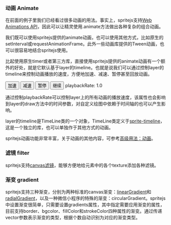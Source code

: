### 动画 Animate

在前面的例子里我们已经看过很多动画的用法。事实上，spritejs支持[Web Animations API](https://developer.mozilla.org/en-US/docs/Web/API/Web_Animations_API)，因此可以让精灵使用.animate方法做出各种复杂的组合动画。

<div id="animations" class="sprite-container"></div>

我们既可以使用spritejs提供的animate动画，也可以使用其他方式，比如原生的setInterval或requestAnimationFrame。此外一些动画库提供的Tween动画，也可以很容易地结合spritejs使用。

<!-- demo: animations -->

比起使用原生timer或者第三方库，直接使用spritejs提供的animate动画有一个额外的好处，就是它默认基于layer的timeline。也就是说我们可以通过控制layer的timeline来控制动画播放的速度，方便地加速、减速、暂停甚至回放动画。

<div>
<button id="speedUp">加速</button>
<button id="slowDown">减速</button>
<button id="pause">暂停</button>
<button id="resume">继续</button>
<span id="playbackRate">playbackRate: 1.0</span>
</div>

<div id="animations-playback" class="sprite-container" style="margin-top: 10px"></div>

通过控制playbackRate可以控制layer上的所有动画的播放速度，该属性也会影响到layer的draw方法中的时间参数，对自定义绘图中依赖于时间轴的也可以产生影响。

<!-- demo: animations-playback -->

layer的timeline是TimeLine类的一个对象，TimeLine类定义于[sprite-timeline](https://github.com/spritejs/sprite-timeline)，这是一个独立的库，也可以单独作于其他方式的动画。

spritejs动画功能非常丰富，关于动画的其他内容，可参考[高级用法：动画](/zh-cn/guide/animations)。

### 滤镜 filter

spritejs支持[canvas滤镜](https://developer.mozilla.org/en-US/docs/Web/API/CanvasRenderingContext2D/filter)，能够方便地给元素中的各个texture添加各种滤镜。

<div id="filters" class="sprite-container"></div>

<!-- demo: filters -->

### 渐变 gradient

spritejs支持三种渐变，分别为两种标准的canvas渐变：[linearGradient](https://developer.mozilla.org/en-US/docs/Web/API/CanvasRenderingContext2D/createLinearGradient)和[radialGradient](https://developer.mozilla.org/en-US/docs/Web/API/CanvasRenderingContext2D/createRadialGradient)，以及一种微信小程序的特殊的渐变：circularGradient。spritejs中设置渐变很简单，只需要设置gradients属性，其中指定需要应用渐变的属性，目前支持border、bgcolor、fillColor和strokeColor四种属性的渐变。通过传递vector参数表示渐变的类型，根据个数自动识别为对应的渐变类型。

<div id="gradients" class="sprite-container"></div>

<!-- demo: gradients -->


<!-- javascript -->
<script src="/js/effect.js"></script>
